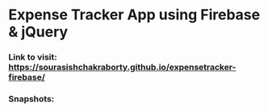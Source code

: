 # Expense Tracker App using Firebase & jQuery

### Link to visit: https://sourasishchakraborty.github.io/expensetracker-firebase/

### Snapshots: 
